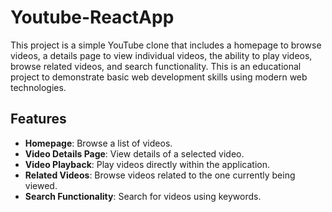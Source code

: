 # Youtube-ReactApp
This project is a simple YouTube clone that includes a homepage to browse videos, a details page to view individual videos, the ability to play videos, browse related videos, and search functionality. This is an educational project to demonstrate basic web development skills using modern web technologies.

## Features

- **Homepage**: Browse a list of videos.
- **Video Details Page**: View details of a selected video.
- **Video Playback**: Play videos directly within the application.
- **Related Videos**: Browse videos related to the one currently being viewed.
- **Search Functionality**: Search for videos using keywords.
